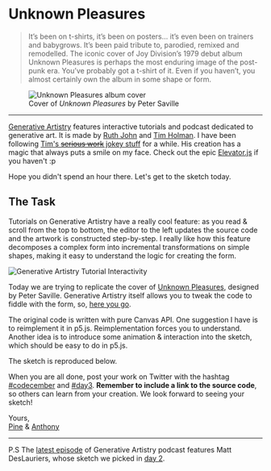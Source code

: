 # Unknown Pleasures

> It’s been on t-shirts, it’s been on posters… it’s even been on trainers and babygrows. It’s been paid tribute to, parodied, remixed and remodelled.
> The iconic cover of Joy Division’s 1979 debut album Unknown Pleasures is perhaps the most enduring image of the post-punk era. You’ve probably got a t-shirt of it. Even if you haven’t, you almost certainly own the album in some shape or form.

<figure>
  <img class="img-lg" alt ="Unknown Pleasures album cover" src="/assets/2020/3/unknown-pleasures-cover.jpg">
  <figcaption>Cover of <i>Unknown Pleasures</i> by Peter Saville</figcaption>
</figure>

---

[Generative Artistry](https://generativeartistry.com) features interactive tutorials and podcast dedicated to generative art. It is made by [Ruth John](https://twitter.com/Rumyra) and [Tim Holman](https://twitter.com/twholman). I have been following [Tim's ~~serious work~~ jokey stuff](https://tholman.com/) for a while. His creation has a magic that always puts a smile on my face. Check out the epic [Elevator.js](https://tholman.com/elevator.js/) if you haven't :p

Hope you didn't spend an hour there. Let's get to the sketch today.

## The Task

Tutorials on Generative Artistry have a really cool feature: as you read & scroll from the top to bottom, the editor to the left updates the source code and the artwork is constructed step-by-step. I really like how this feature decomposes a complex form into incremental transformations on simple shapes, making it easy to understand the logic for creating the form.

<img class="img-lg" alt ="Generative Artistry Tutorial Interactivity" src="/assets/2020/3/generative-artistry-tutorial-interactivity.gif">

Today we are trying to replicate the cover of [Unknown Pleasures](https://en.wikipedia.org/wiki/Unknown_Pleasures), designed by Peter Saville. Generative Artistry itself allows you to tweak the code to fiddle with the form, so, [here you go](https://generativeartistry.com/tutorials/joy-division/).

The original code is written with pure Canvas API. One suggestion I have is to reimplement it in p5.js. Reimplementation forces you to understand. Another idea is to introduce some animation & interaction into the sketch, which should be easy to do in p5.js.

The sketch is reproduced below.

<sketches-day-3 />

When you are all done, post your work on Twitter with the hashtag [#codecember](https://twitter.com/hashtag/codecember) and [#day3](https://twitter.com/hashtag/day3). **Remember to include a link to the source code**, so others can learn from your creation. We look forward to seeing your sketch!

Yours, <br>
[Pine](https://twitter.com/octref) & [Anthony](https://twitter.com/antfu7)

---

P.S The [latest episode](https://generativeartistry.com/episodes/matt-deslauriers/) of Generative Artistry podcast features Matt DesLauriers, whose sketch we picked in [day 2](https://codecember.ink/2020/2).